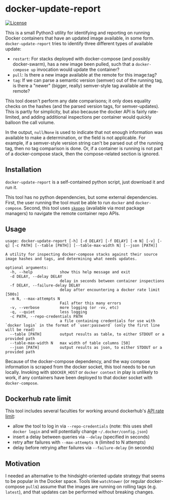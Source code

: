 # docker-update-report

[![License](https://img.shields.io/badge/License-MIT-%230067c2)](https://github.com/aroberts/docker-update-report/blob/master/LICENSE)

This is a small Python3 utility for identifying and reporting on running Docker
containers that have an updated image available, in some form.
`docker-update-report` tries to identify three different types of available
update:

- `restart`: For stacks deployed with docker-compose (and possibly
  docker-swarm), has a new image been pulled, such that a `docker-compose up`
  invocation would update the container?
- `pull`: Is there a new image available at the remote for this image:tag?
- `tag`: If we can parse a semantic version (semver) out of the running tag, is
  there a "newer" (bigger, really) semver-style tag available at the remote?

This tool doesn't perform any date comparisons; it only does equality checks on
the hashes (and the parsed version tags, for semver-updates). This is partly
for simplicity, but also because the docker API is fairly rate-limited, and
adding additional inspections per container would quickly balloon the call
volume.

In the output, `null`/`None` is used to indicate that not enough information
was available to make a determination, or the field is not applicable. For
example, if a semver-style version string can't be parsed out of the running
tag, then no tag comparison is done. Or, if a container is running is not part
of a docker-compose stack, then the compose-related section is ignored.


## Installation

`docker-update-report` is a self-contained python script, just download it and
run it.

This tool has no python dependencies, but some external dependencies. First, the
user running the tool must be able to run `docker` and `docker-compose`.
Second, this tool uses [`skopeo`](https://github.com/containers/skopeo)
(available via most package managers) to navigate the remote container repo
APIs.

## Usage
```
usage: docker-update-report [-h] [-d DELAY] [-f DELAY] [-m N] [-v] [-q] [-c PATH] [--table [PATH]] [--table-max-width N] [--json [PATH]]

A utility for inspecting docker-compose stacks against their source image hashes and tags, and determining what needs updates.

optional arguments:
  -h, --help            show this help message and exit
  -d DELAY, --delay DELAY
                        delay in seconds between container inspections
  -f DELAY, --failure-delay DELAY
                        delay after encountering a docker rate limit [500s]
  -m N, --max-attempts N
                        Fail after this many errors
  -v, --verbose         more logging (or -vv, etc)
  -q, --quiet           less logging
  -c PATH, --repo-credentials PATH
                        a file containing credentials for use with `docker login` in the format of `user:password` (only the first line will be read)
  --table [PATH]        output results as table, to either STDOUT or a provided path
  --table-max-width N   max width of table columns [50]
  --json [PATH]         output results as json, to either STDOUT or a provided path
```

Because of the docker-compose dependency, and the way compose information is
scraped from the docker socket, this tool needs to be run locally. Invoking
with `$DOCKER_HOST` or `docker context` in play is unlikely to work, if any
containers have been deployed to that docker socket with `docker-compose`.

## Dockerhub rate limit

This tool includes several faculties for working around dockerhub's [API rate
limit](https://www.docker.com/blog/checking-your-current-docker-pull-rate-limits-and-status/):

- allow the tool to log in via `--repo-credentials` (note: this uses shell
  `docker login` and will potentially change `~/.docker/config.json`)
- insert a delay between queries via `--delay` (specified in seconds)
- retry after failures with `--max-attempts N` (limited to N attempts)
- delay before retrying after failures via `--failure-delay` (in seconds)


## Motivation

I needed an alternative to the hindsight-oriented update strategy that seems to
be popular in the Docker space. Tools like `watchtower` (or regular
docker-compose `pull`s) assume that the images are running on rolling tags
(e.g. `latest`), and that updates can be performed without breaking changes.


